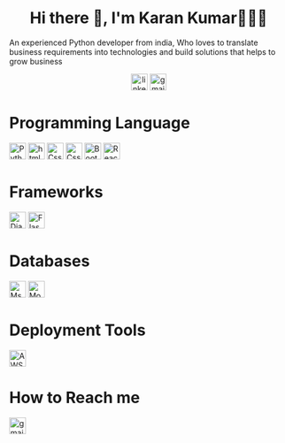 <h1 align="center">Hi there 👋, I'm Karan Kumar👨🏻‍💻</h1>
<p>An experienced Python developer from india,
Who loves to translate business
requirements into technologies and build
solutions that helps to grow business</p>
<div align="center">
 <a href="https://www.linkedin.com/in/mrkaran-kumar/"> <img  src="https://img.shields.io/static/v1?message=LinkedIn&logo=linkedin&label=&color=0077B5&logoColor=white&labelColor=&style=for-the-badge" height="30" alt="linkedin logo"/></a>
  <img src="https://img.shields.io/static/v1?message=Gmail&logo=gmail&label=&color=EA4335&logoColor=white&labelColor=&style=for-the-badge" height="30" alt="gmail logo"  />
</div>

<h1>Programming Language</h1>
<div align="left">
<img src="https://img.shields.io/static/v1?message=PYTHON&logo=Python&label=&color=0077B5&logoColor=yellow&labelColor=&style=for-the-badge" height="30" alt="Python logo"/>
<img src="https://img.shields.io/static/v1?message=HTML&logo=HTML5&label=&color=EA4335&logoColor=white&labelColor=&style=for-the-badge" height="30" alt="html logo"/>
<img src="https://img.shields.io/static/v1?message=CSS&logo=CSS3&label=&color=264de4&logoColor=white&labelColor=&style=for-the-badge" height="30" alt="Css3 logo"/>
<img src="https://img.shields.io/static/v1?message=JAVASCRIPT&logo=javascript&label=&color=323330&logoColor=f0db4f&labelColor=&style=for-the-badge" height="30" alt="Css3
  logo"/>
<img src="https://img.shields.io/static/v1?message=Bootstrap&logo=Bootstrap&label=&color=6f42c1&logoColor=white&labelColor=&style=for-the-badge" height="30" alt="Bootstrap logo"/>

<img src="https://img.shields.io/static/v1?message=Reactjs&logo=React&label=&color=white&logoColor=blue&labelColor=&style=for-the-badge" height="30" alt="React logo"/>
  
</div>



<h1>Frameworks</h1>
<div align="left">
<img src="https://img.shields.io/static/v1?message=DJANGO&logo=django&label=&color=092e20&logoColor=white&labelColor=&style=for-the-badge" height="30" alt="Django logo"/>
<img src="https://img.shields.io/static/v1?message=FLASK&logo=Flask&label=&color=white&logoColor=black&labelColor=&style=for-the-badge" height="30" alt="Flask logo"/>
  
</div>

<h1>Databases</h1>
<div align="left">
<img src="https://img.shields.io/static/v1?message=MYSQL&logo=Mysql&label=&color=00758F&logoColor=F29111&labelColor=&style=for-the-badge" height="30" alt="Msql logo"/>
<img src="https://img.shields.io/static/v1?message=MONGODB&logo=Mongodb&label=&color=E8E7D5&logoColor=4DB33D&labelColor=&style=for-the-badge" height="30" alt="Mongodb logo"/>
  
</div>

<h1>Deployment Tools</h1>
<div align="left">
<img src="https://img.shields.io/static/v1?message=AWS&logo=AWS&label=&color=232f3e&logoColor=FF9900&labelColor=&style=for-the-badge" height="30" alt="AWS logo"/>
  
</div>

<h1>How to Reach me</h1>
<div align="left">
  <img src="https://img.shields.io/static/v1?message=Gmail&logo=gmail&label=&color=EA4335&logoColor=white&labelColor=&style=for-the-badge" height="30" alt="gmail logo"  />
</div>

